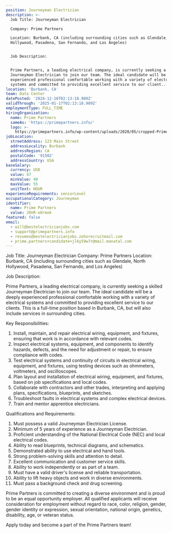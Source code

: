 ```yaml
---
position: Journeyman Electrician
description: >-
  Job Title: Journeyman Electrician

  Company: Prime Partners

  Location: Burbank, CA (including surrounding cities such as Glendale, North
  Hollywood, Pasadena, San Fernando, and Los Angeles)


  Job Description:


  Prime Partners, a leading electrical company, is currently seeking a skilled
  Journeyman Electrician to join our team. The ideal candidate will be a deeply
  experienced professional comfortable working with a variety of electrical
  systems and committed to providing excellent service to our client...
location: 'Burbank, CA'
team: Data Center
datePosted: '2024-12-16T02:13:18.989Z'
validThrough: '2025-01-17T02:13:18.989Z'
employmentType: FULL_TIME
hiringOrganization:
  name: Prime Partners
  sameAs: 'https://primepartners.info/'
  logo: >-
    https://primepartners.info/wp-content/uploads/2020/05/cropped-Prime-Partners-Logo-NO-BG-1-1.png
jobLocation:
  streetAddress: 123 Main Street
  addressLocality: Burbank
  addressRegion: CA
  postalCode: '91502'
  addressCountry: USA
baseSalary:
  currency: USD
  value: 47
  minValue: 40
  maxValue: 55
  unitText: HOUR
experienceRequirements: seniorLevel
occupationalCategory: Journeyman
identifier:
  name: Prime Partners
  value: JOUR-o8rmok
featured: false
email:
  - will@bestelectricianjobs.com
  - support@primepartners.info
  - resumes@bestelectricianjobs.zohorecruitmail.com
  - prime.partners+candidate+jl6y59w7r@mail.manatal.com
---
```




Job Title: Journeyman Electrician
Company: Prime Partners
Location: Burbank, CA (including surrounding cities such as Glendale, North Hollywood, Pasadena, San Fernando, and Los Angeles)

Job Description:

Prime Partners, a leading electrical company, is currently seeking a skilled Journeyman Electrician to join our team. The ideal candidate will be a deeply experienced professional comfortable working with a variety of electrical systems and committed to providing excellent service to our clients. This is a full-time position based in Burbank, CA, but will also include services in surrounding cities.

Key Responsibilities:

1. Install, maintain, and repair electrical wiring, equipment, and fixtures, ensuring that work is in accordance with relevant codes.
2. Inspect electrical systems, equipment, and components to identify hazards, defects, and the need for adjustment or repair, to ensure compliance with codes.
3. Test electrical systems and continuity of circuits in electrical wiring, equipment, and fixtures, using testing devices such as ohmmeters, voltmeters, and oscilloscopes.
4. Plan layout and installation of electrical wiring, equipment, and fixtures, based on job specifications and local codes.
5. Collaborate with contractors and other trades, interpreting and applying plans, specifications, blueprints, and sketches.
6. Troubleshoot faults in electrical systems and complex electrical devices.
7. Train and mentor apprentice electricians.

Qualifications and Requirements:

1. Must possess a valid Journeyman Electrician License.
2. Minimum of 5 years of experience as a Journeyman Electrician.
3. Proficient understanding of the National Electrical Code (NEC) and local electrical codes.
4. Ability to read blueprints, technical diagrams, and schematics.
5. Demonstrated ability to use electrical and hand tools.
6. Strong problem-solving skills and attention to detail.
7. Excellent communication and customer service skills.
8. Ability to work independently or as part of a team.
9. Must have a valid driver's license and reliable transportation.
10. Ability to lift heavy objects and work in diverse environments.
11. Must pass a background check and drug screening.

Prime Partners is committed to creating a diverse environment and is proud to be an equal opportunity employer. All qualified applicants will receive consideration for employment without regard to race, color, religion, gender, gender identity or expression, sexual orientation, national origin, genetics, disability, age, or veteran status. 

Apply today and become a part of the Prime Partners team!
